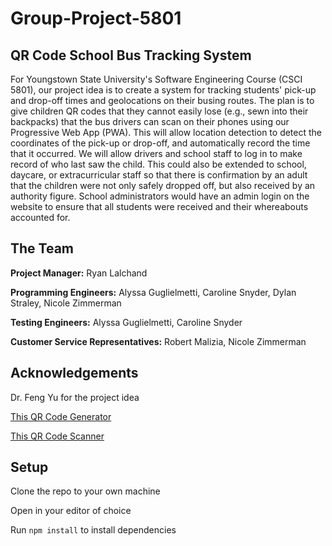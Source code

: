 # Group-Project-5801
## QR Code School Bus Tracking System
For Youngstown State University's Software Engineering Course (CSCI 5801), our project idea is to create a system for tracking students' pick-up and drop-off times and geolocations on their busing routes. The plan is to give children QR codes that they cannot easily lose (e.g., sewn into their backpacks) that the bus drivers can scan on their phones using our Progressive Web App (PWA). This will allow location detection to detect the coordinates of the pick-up or drop-off, and automatically record the time that it occurred. We will allow drivers and school staff to log in to make record of who last saw the child. This could also be extended to school, daycare, or extracurricular staff so that there is confirmation by an adult that the children were not only safely dropped off, but also received by an authority figure. School administrators would have an admin login on the website to ensure that all students were received and their whereabouts accounted for. 


## The Team
**Project Manager:** Ryan Lalchand

**Programming Engineers:** Alyssa Guglielmetti, Caroline Snyder, Dylan Straley, Nicole Zimmerman

**Testing Engineers:** Alyssa Guglielmetti, Caroline Snyder

**Customer Service Representatives:** Robert Malizia, Nicole Zimmerman


## Acknowledgements
Dr. Feng Yu for the project idea

[This QR Code Generator](https://www.npmjs.com/package/qrious)

[This QR Code Scanner](https://www.npmjs.com/package/qr-scanner)


## Setup
Clone the repo to your own machine

Open in your editor of choice

Run `npm install` to install dependencies

